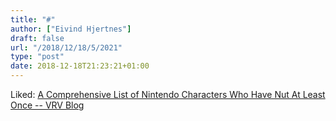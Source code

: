 ```yaml
---
title: "#"
author: ["Eivind Hjertnes"]
draft: false
url: "/2018/12/18/5/2021"
type: "post"
date: 2018-12-18T21:23:21+01:00
---
```


Liked:
[A
Comprehensive List of Nintendo Characters Who Have Nut At Least Once --
VRV Blog](https://blog.vrv.co/merrittk/4853/a-comprehensive-list-of-nintendo-characters-who-have-nut-at-least-once/)

